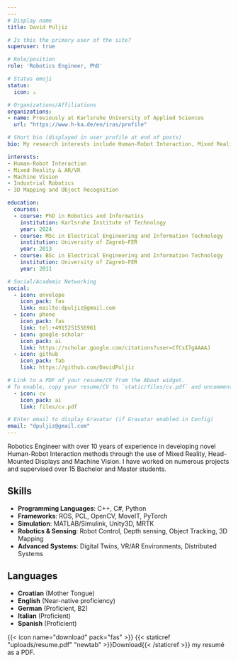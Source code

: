 ```yaml
---
---
# Display name
title: David Puljiz 

# Is this the primary user of the site?
superuser: true

# Role/position
role: 'Robotics Engineer, PhD'

# Status emoji
status:
  icon: ☕️

# Organizations/Affiliations
organizations:
- name: Previously at Karlsruhe University of Applied Sciences
  url: "https://www.h-ka.de/en/iras/profile"

# Short bio (displayed in user profile at end of posts)
bio: My research interests include Human-Robot Interaction, Mixed Reality, Machine Vision, and Industrial Robotics.

interests:
- Human-Robot Interaction
- Mixed Reality & AR/VR
- Machine Vision
- Industrial Robotics
- 3D Mapping and Object Recognition

education:
  courses:
  - course: PhD in Robotics and Informatics
    institution: Karlsruhe Institute of Technology
    year: 2024
  - course: MSc in Electrical Engineering and Information Technology
    institution: University of Zagreb-FER
    year: 2013
  - course: BSc in Electrical Engineering and Information Technology
    institution: University of Zagreb-FER
    year: 2011

# Social/Academic Networking
social:
  - icon: envelope
    icon_pack: fas
    link: mailto:dpuljiz@gmail.com
  - icon: phone
    icon_pack: fas
    link: tel:+4915251556961
  - icon: google-scholar
    icon_pack: ai
    link: https://scholar.google.com/citations?user=CfCsI7gAAAAJ
  - icon: github
    icon_pack: fab
    link: https://github.com/DavidPuljiz

# Link to a PDF of your resume/CV from the About widget.
# To enable, copy your resume/CV to `static/files/cv.pdf` and uncomment the lines below.
  - icon: cv
    icon_pack: ai
    link: files/cv.pdf

# Enter email to display Gravatar (if Gravatar enabled in Config)
email: "dpuljiz@gmail.com"
---
```


Robotics Engineer with over 10 years of experience in developing novel Human-Robot Interaction methods through the use of Mixed Reality, Head-Mounted Displays and Machine Vision. I have worked on numerous projects and supervised over 15 Bachelor and Master students.


## Skills

- **Programming Languages**: C++, C#, Python
- **Frameworks**: ROS, PCL, OpenCV, MoveIT, PyTorch
- **Simulation**: MATLAB/Simulink, Unity3D, MRTK
- **Robotics & Sensing**: Robot Control, Depth sensing, Object Tracking, 3D Mapping
- **Advanced Systems**: Digital Twins, VR/AR Environments, Distributed Systems

## Languages

- **Croatian** (Mother Tongue)
- **English** (Near-native proficiency)
- **German** (Proficient, B2)
- **Italian** (Proficient)
- **Spanish** (Proficient)

{{< icon name="download" pack="fas" >}} {{< staticref "uploads/resume.pdf" "newtab" >}}Download{{< /staticref >}} my resumé as a PDF.
